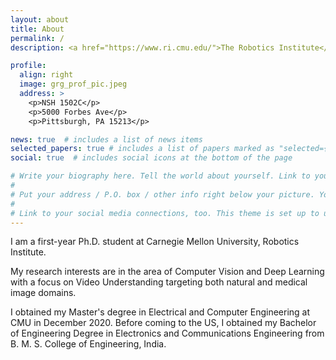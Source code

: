 ```yaml
---
layout: about
title: About
permalink: /
description: <a href="https://www.ri.cmu.edu/">The Robotics Institute</a>, Carnegie Mellon University.

profile:
  align: right
  image: grg_prof_pic.jpeg
  address: >
    <p>NSH 1502C</p>
    <p>5000 Forbes Ave</p>
    <p>Pittsburgh, PA 15213</p>

news: true  # includes a list of news items
selected_papers: true # includes a list of papers marked as "selected={true}"
social: true  # includes social icons at the bottom of the page

# Write your biography here. Tell the world about yourself. Link to your favorite [subreddit](http://reddit.com){:target="\_blank"}. You can put a picture in, too. The code is already in, just name your picture `prof_pic.jpg` and put it in the `img/` folder.
#
# Put your address / P.O. box / other info right below your picture. You can also disable any these elements by editing `profile` property of the YAML header of your `_pages/about.md`. Edit `_bibliography/papers.bib` and Jekyll will render your [publications page](/al-folio/publications/) automatically.
#
# Link to your social media connections, too. This theme is set up to use [Font Awesome icons](http://fortawesome.github.io/Font-Awesome/){:target="\_blank"} and [Academicons](https://jpswalsh.github.io/academicons/){:target="\_blank"}, like the ones below. Add your Facebook, Twitter, LinkedIn, Google Scholar, or just disable all of them.
---
```


I am a first-year Ph.D. student at Carnegie Mellon University, Robotics Institute. 

My research interests are in the area of Computer Vision and Deep Learning with a focus on Video Understanding targeting both natural and medical image domains.

I obtained my Master's degree in Electrical and Computer Engineering at CMU in December 2020. Before coming to the US, I obtained my Bachelor of Engineering Degree in Electronics and Communications Engineering from B. M. S. College of Engineering, India.